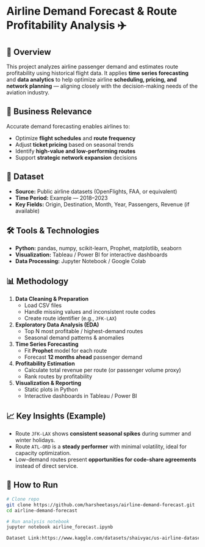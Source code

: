 # Airline Demand Forecast & Route Profitability Analysis ✈️

## 📌 Overview
This project analyzes airline passenger demand and estimates route profitability using historical flight data. It applies **time series forecasting** and **data analytics** to help optimize airline **scheduling, pricing, and network planning** — aligning closely with the decision-making needs of the aviation industry.

## 🎯 Business Relevance
Accurate demand forecasting enables airlines to:
- Optimize **flight schedules** and **route frequency**
- Adjust **ticket pricing** based on seasonal trends
- Identify **high-value and low-performing routes**
- Support **strategic network expansion** decisions

## 📂 Dataset
- **Source:** Public airline datasets (OpenFlights, FAA, or equivalent)
- **Time Period:** Example — 2018–2023
- **Key Fields:** Origin, Destination, Month, Year, Passengers, Revenue (if available)

## 🛠 Tools & Technologies
- **Python:** pandas, numpy, scikit-learn, Prophet, matplotlib, seaborn
- **Visualization:** Tableau / Power BI for interactive dashboards
- **Data Processing:** Jupyter Notebook / Google Colab

## 📊 Methodology
1. **Data Cleaning & Preparation**
   - Load CSV files
   - Handle missing values and inconsistent route codes
   - Create route identifier (e.g., `JFK-LAX`)
2. **Exploratory Data Analysis (EDA)**
   - Top N most profitable / highest-demand routes
   - Seasonal demand patterns & anomalies
3. **Time Series Forecasting**
   - Fit **Prophet** model for each route
   - Forecast **12 months ahead** passenger demand
4. **Profitability Estimation**
   - Calculate total revenue per route (or passenger volume proxy)
   - Rank routes by profitability
5. **Visualization & Reporting**
   - Static plots in Python
   - Interactive dashboards in Tableau / Power BI

## 📈 Key Insights (Example)
- Route `JFK-LAX` shows **consistent seasonal spikes** during summer and winter holidays.
- Route `ATL-ORD` is a **steady performer** with minimal volatility, ideal for capacity optimization.
- Low-demand routes present **opportunities for code-share agreements** instead of direct service.

## 🚀 How to Run
```bash
# Clone repo
git clone https://github.com/harsheetasys/airline-demand-forecast.git
cd airline-demand-forecast

# Run analysis notebook
jupyter notebook airline_forecast.ipynb

Dataset Link:https://www.kaggle.com/datasets/shaivyac/us-airline-dataset
